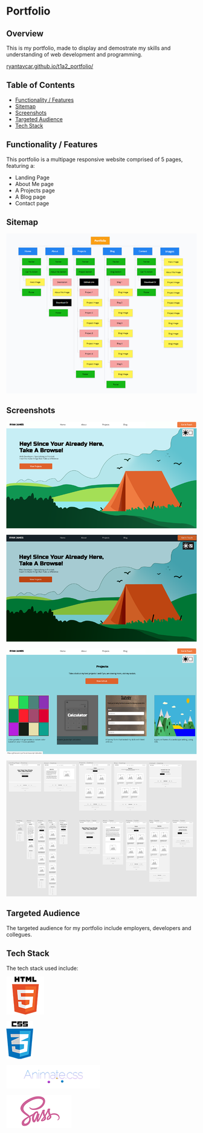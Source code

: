 # Portfolio
## Overview

This is my portfolio, made to display and demostrate my skills and understanding of web development and programming.

[ryantavcar.github.io/t1a2_portfolio/](ryantavcar.github.io/t1a2_portfolio/)

## Table of Contents
+ [Functionality / Features](#functionality-/-features)
+ [Sitemap](#sitemap)
+ [Screenshots](#screenshots)
+ [Targeted Audience](#targeted-audience)
+ [Tech Stack](#tech-stack)

## Functionality / Features
This portfolio is a multipage responsive website comprised of 5 pages, featuring a:
+ Landing Page
+ About Me page
+ A Projects page
+ A Blog page
+ Contact page

## Sitemap
![Sitemap - Portfolio](images\sitemap-portfolio.png)

## Screenshots
![Wireframe - Portfolio](images\landing_page1.png)

![Wireframe - Portfolio](images\dark_landing_page1.png)

![Wireframe - Portfolio](images\about_page1.png)

![Wireframe - Portfolio](images\Wireframe-portfolio.png)


## Targeted Audience
The targeted audience for my portfolio include employers, developers and collegues.

## Tech Stack
The tech stack used include:

![Html](images\html5.png)

![Css](images\css.png)

![animate.css](images\animate_css1.png)

![Sass](images\sass1.png)
